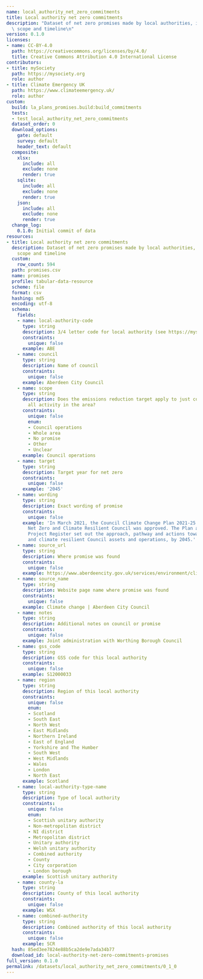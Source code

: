 ```yaml
---
name: local_authority_net_zero_commitments
title: Local authority net zero commitments
description: "Dataset of net zero promises made by local authorities, including their\
  \ scope and timeline\n"
version: 0.1.0
licenses:
- name: CC-BY-4.0
  path: https://creativecommons.org/licenses/by/4.0/
  title: Creative Commons Attribution 4.0 International License
contributors:
- title: mySociety
  path: https://mysociety.org
  role: author
- title: Climate Emergency UK
  path: https://www.climateemergency.uk/
  role: author
custom:
  build: la_plans_promises.build:build_commitments
  tests:
  - test_local_authority_net_zero_commitments
  dataset_order: 0
  download_options:
    gate: default
    survey: default
    header_text: default
  composite:
    xlsx:
      include: all
      exclude: none
      render: true
    sqlite:
      include: all
      exclude: none
      render: true
    json:
      include: all
      exclude: none
      render: true
  change_log:
    0.1.0: Initial commit of data
resources:
- title: Local authority net zero commitments
  description: Dataset of net zero promises made by local authorities, including their
    scope and timeline
  custom:
    row_count: 594
  path: promises.csv
  name: promises
  profile: tabular-data-resource
  scheme: file
  format: csv
  hashing: md5
  encoding: utf-8
  schema:
    fields:
    - name: local-authority-code
      type: string
      description: 3/4 letter code for local authority (see https://mysociety.github.io/uk_local_authority_names_and_codes/)
      constraints:
        unique: false
      example: ABE
    - name: council
      type: string
      description: Name of council
      constraints:
        unique: false
      example: Aberdeen City Council
    - name: scope
      type: string
      description: Does the emissions reduction target apply to just council or to
        all activity in the area?
      constraints:
        unique: false
        enum:
        - Council operations
        - Whole area
        - No promise
        - Other
        - Unclear
      example: Council operations
    - name: target
      type: string
      description: Target year for net zero
      constraints:
        unique: false
      example: '2045'
    - name: wording
      type: string
      description: Exact wording of promise
      constraints:
        unique: false
      example: 'In March 2021, the Council Climate Change Plan 2021-25: Towards a
        Net Zero and Climate Resilient Council was approved. The Plan and accompanying
        Project Register set out the approach, pathway and actions towards net zero
        and climate resilient Council assets and operations, by 2045.'
    - name: source_url
      type: string
      description: Where promise was found
      constraints:
        unique: false
      example: https://www.aberdeencity.gov.uk/services/environment/climate-change
    - name: source_name
      type: string
      description: Website page name where promise was found
      constraints:
        unique: false
      example: Climate change | Aberdeen City Council
    - name: notes
      type: string
      description: Additional notes on council or promise
      constraints:
        unique: false
      example: Joint administration with Worthing Borough Council
    - name: gss_code
      type: string
      description: GSS code for this local authority
      constraints:
        unique: false
      example: S12000033
    - name: region
      type: string
      description: Region of this local authority
      constraints:
        unique: false
        enum:
        - Scotland
        - South East
        - North West
        - East Midlands
        - Northern Ireland
        - East of England
        - Yorkshire and The Humber
        - South West
        - West Midlands
        - Wales
        - London
        - North East
      example: Scotland
    - name: local-authority-type-name
      type: string
      description: Type of local authority
      constraints:
        unique: false
        enum:
        - Scottish unitary authority
        - Non-metropolitan district
        - NI district
        - Metropolitan district
        - Unitary authority
        - Welsh unitary authority
        - Combined authority
        - County
        - City corporation
        - London borough
      example: Scottish unitary authority
    - name: county-la
      type: string
      description: County of this local authority
      constraints:
        unique: false
      example: WSX
    - name: combined-authority
      type: string
      description: Combined authority of this local authority
      constraints:
        unique: false
      example: SCR
  hash: 85ed3ee7824e88b5ca2de9e7ada34b77
  download_id: local-authority-net-zero-commitments-promises
full_version: 0.1.0
permalink: /datasets/local_authority_net_zero_commitments/0_1_0
---
```

